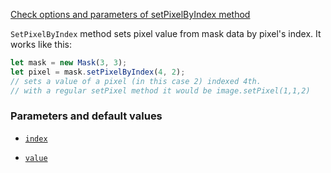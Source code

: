 [Check options and parameters of setPixelByIndex method](https://image-js.github.io/image-js-typescript/classes/Mask.html#setPixelByIndex 'github.io link')

`SetPixelByIndex` method sets pixel value from mask data by pixel's index.
It works like this:

```ts
let mask = new Mask(3, 3);
let pixel = mask.setPixelByIndex(4, 2);
// sets a value of a pixel (in this case 2) indexed 4th.
// with a regular setPixel method it would be image.setPixel(1,1,2)
```

### Parameters and default values

- [`index`](https://image-js.github.io/image-js-typescript/classes/Mask.html#setPixelByIndex 'github.io link')

- [`value`](https://image-js.github.io/image-js-typescript/classes/Mask.html#setPixelByIndex 'github.io link')
